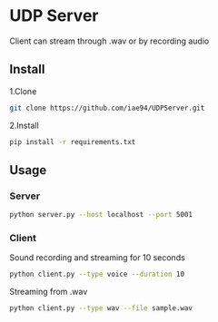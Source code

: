 # UDP Server

Client can stream through .wav or by recording audio
## Install
1.Clone
```bash
git clone https://github.com/iae94/UDPServer.git
```

2.Install
```bash
pip install -r requirements.txt
```

## Usage
### Server
```bash
python server.py --host localhost --port 5001
```
### Client
Sound recording and streaming for 10 seconds
```bash
python client.py --type voice --duration 10
```
Streaming from .wav
```bash
python client.py --type wav --file sample.wav
```